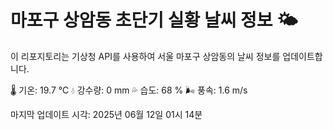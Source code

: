 
# 마포구 상암동 초단기 실황 날씨 정보 🌤️

이 리포지토리는 기상청 API를 사용하여 서울 마포구 상암동의 날씨 정보를 업데이트합니다. 

🌡️ 기온: 19.7 ℃
💧 강수량: 0 mm
💦 습도: 68 %
🌬️ 풍속: 1.6 m/s

마지막 업데이트 시각: 2025년 06월 12일 01시 14분    
